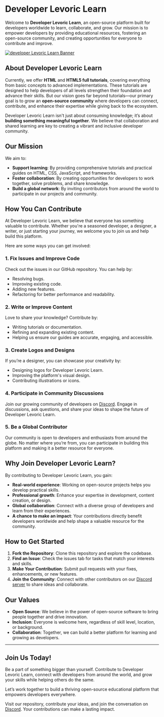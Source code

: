 # Developer Levoric Learn

Welcome to **Developer Levoric Learn**, an open-source platform built for developers worldwide to learn, collaborate, and grow. Our mission is to empower developers by providing educational resources, fostering an open-source community, and creating opportunities for everyone to contribute and improve.

[![developer Levoric Learn Banner](https://developer.levoriclearn.com/docs/image/developer_levoric_learn_github.png)](https://developer.levoriclearn.com/)

## About Developer Levoric Learn

Currently, we offer **HTML** and **HTML5 full tutorials**, covering everything from basic concepts to advanced implementations. These tutorials are designed to help developers of all levels strengthen their foundation and advance their skills. But our vision goes far beyond tutorials—our primary goal is to grow an **open-source community** where developers can connect, contribute, and enhance their expertise while giving back to the ecosystem.

Developer Levoric Learn isn't just about consuming knowledge; it’s about **building something meaningful together**. We believe that collaboration and shared learning are key to creating a vibrant and inclusive developer community.

## Our Mission

We aim to:
- **Support learning**: By providing comprehensive tutorials and practical guides on HTML, CSS, JavaScript, and frameworks.
- **Foster collaboration**: By creating opportunities for developers to work together, solve problems, and share knowledge.
- **Build a global network**: By inviting contributors from around the world to participate in our projects and community.

## How You Can Contribute

At Developer Levoric Learn, we believe that everyone has something valuable to contribute. Whether you're a seasoned developer, a designer, a writer, or just starting your journey, we welcome you to join us and help build this platform.

Here are some ways you can get involved:

### 1. Fix Issues and Improve Code
Check out the issues in our GitHub repository. You can help by:
- Resolving bugs.
- Improving existing code.
- Adding new features.
- Refactoring for better performance and readability.

### 2. Write or Improve Content
Love to share your knowledge? Contribute by:
- Writing tutorials or documentation.
- Refining and expanding existing content.
- Helping us ensure our guides are accurate, engaging, and accessible.

### 3. Create Logos and Designs
If you’re a designer, you can showcase your creativity by:
- Designing logos for Developer Levoric Learn.
- Improving the platform's visual design.
- Contributing illustrations or icons.

### 4. Participate in Community Discussions
Join our growing community of developers on [Discord](https://discord.gg/WGhvfQ4eRb). Engage in discussions, ask questions, and share your ideas to shape the future of Developer Levoric Learn.

### 5. Be a Global Contributor
Our community is open to developers and enthusiasts from around the globe. No matter where you’re from, you can participate in building this platform and making it a better resource for everyone.

## Why Join Developer Levoric Learn?

By contributing to Developer Levoric Learn, you gain:
- **Real-world experience**: Working on open-source projects helps you develop practical skills.
- **Professional growth**: Enhance your expertise in development, content creation, or design.
- **Global collaboration**: Connect with a diverse group of developers and learn from their experiences.
- **A chance to make an impact**: Your contributions directly benefit developers worldwide and help shape a valuable resource for the community.

## How to Get Started

1. **Fork the Repository**: Clone this repository and explore the codebase.
2. **Find an Issue**: Check the issues tab for tasks that match your interests and skills.
3. **Make Your Contribution**: Submit pull requests with your fixes, enhancements, or new features.
4. **Join the Community**: Connect with other contributors on our [Discord server](https://discord.gg/WGhvfQ4eRb) to share ideas and collaborate.

## Our Values

- **Open Source**: We believe in the power of open-source software to bring people together and drive innovation.
- **Inclusion**: Everyone is welcome here, regardless of skill level, location, or background.
- **Collaboration**: Together, we can build a better platform for learning and growing as developers.

---

## Join Us Today!

Be a part of something bigger than yourself. Contribute to Developer Levoric Learn, connect with developers from around the world, and grow your skills while helping others do the same.

Let’s work together to build a thriving open-source educational platform that empowers developers everywhere.

Visit our repository, contribute your ideas, and join the conversation on [Discord](https://discord.gg/WGhvfQ4eRb). Your contributions can make a lasting impact.
